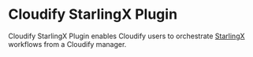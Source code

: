 # Cloudify StarlingX Plugin

Cloudify StarlingX Plugin enables Cloudify users to orchestrate [StarlingX](https://www.starlingx.io/) workflows from a Cloudify manager.

